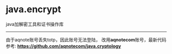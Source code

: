 # java.encrypt

java加解密工具和证书操作库

--------------------------------------------------------------
由于aqnote账号丢失totp，因此账号无法登陆，
改用**aqnotecom**账号，最新代码参考: **https://github.com/aqnotecom/java.cryptology**
